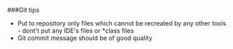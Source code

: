 ###Git tips
- Put to repository only files which cannot be recreated by any other tools - dont't put any IDE's files or *class files
- Git commit message should be of good quality